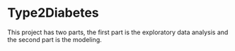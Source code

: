 ﻿# Type2Diabetes
This project has two parts, the first part is the exploratory data analysis and the second part is the modeling.
